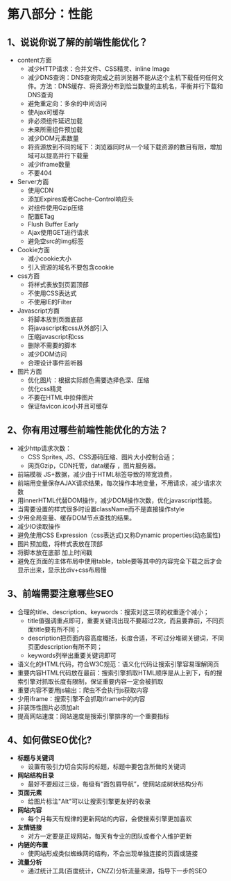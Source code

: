 # 第八部分：性能

## 1、说说你说了解的前端性能优化？

- content方面
  - 减少HTTP请求：合并文件、CSS精灵、inline Image
  - 减少DNS查询：DNS查询完成之前浏览器不能从这个主机下载任何任何文件。方法：DNS缓存、将资源分布到恰当数量的主机名，平衡并行下载和DNS查询
  - 避免重定向：多余的中间访问
  - 使Ajax可缓存
  - 非必须组件延迟加载
  - 未来所需组件预加载
  - 减少DOM元素数量
  - 将资源放到不同的域下：浏览器同时从一个域下载资源的数目有限，增加域可以提高并行下载量
  - 减少iframe数量
  - 不要404
- Server方面
  - 使用CDN
  - 添加Expires或者Cache-Control响应头
  - 对组件使用Gzip压缩
  - 配置ETag
  - Flush Buffer Early
  - Ajax使用GET进行请求
  - 避免空src的img标签
- Cookie方面
  - 减小cookie大小
  - 引入资源的域名不要包含cookie
- css方面
  - 将样式表放到页面顶部
  - 不使用CSS表达式
  - 不使用IE的Filter
- Javascript方面
  - 将脚本放到页面底部
  - 将javascript和css从外部引入
  - 压缩javascript和css
  - 删除不需要的脚本
  - 减少DOM访问
  - 合理设计事件监听器
- 图片方面
  - 优化图片：根据实际颜色需要选择色深、压缩
  - 优化css精灵
  - 不要在HTML中拉伸图片
  - 保证favicon.ico小并且可缓存

## 2、你有用过哪些前端性能优化的方法？

- 减少http请求次数：
  - CSS Sprites, JS、CSS源码压缩、图片大小控制合适；
  - 网页Gzip，CDN托管，data缓存 ，图片服务器。
- 前端模板 JS+数据，减少由于HTML标签导致的带宽浪费，
- 前端用变量保存AJAX请求结果，每次操作本地变量，不用请求，减少请求次数
- 用innerHTML代替DOM操作，减少DOM操作次数，优化javascript性能。
- 当需要设置的样式很多时设置className而不是直接操作style
- 少用全局变量、缓存DOM节点查找的结果。
- 减少IO读取操作
- 避免使用CSS Expression（css表达式)又称Dynamic properties(动态属性)
- 图片预加载，将样式表放在顶部
- 将脚本放在底部 加上时间戳
- 避免在页面的主体布局中使用table，table要等其中的内容完全下载之后才会显示出来，显示比div+css布局慢

## 3、前端需要注意哪些SEO

- 合理的title、description、keywords：搜索对这三项的权重逐个减小；
  - title值强调重点即可，重要关键词出现不要超过2次，而且要靠前，不同页面title要有所不同；
  - description把页面内容高度概括，长度合适，不可过分堆砌关键词，不同页面description有所不同；
  - keywords列举出重要关键词即可
- 语义化的HTML代码，符合W3C规范：语义化代码让搜索引擎容易理解网页
- 重要内容HTML代码放在最前：搜索引擎抓取HTML顺序是从上到下，有的搜索引擎对抓取长度有限制，保证重要内容一定会被抓取
- 重要内容不要用js输出：爬虫不会执行js获取内容
- 少用iframe：搜索引擎不会抓取iframe中的内容
- 非装饰性图片必须加alt
- 提高网站速度：网站速度是搜索引擎排序的一个重要指标

## 4、如何做SEO优化?

- **标题与关键词**
  - 设置有吸引力切合实际的标题，标题中要包含所做的关键词
- **网站结构目录**
  - 最好不要超过三级，每级有“面包屑导航”，使网站成树状结构分布
- **页面元素**
  - 给图片标注"Alt"可以让搜索引擎更友好的收录
- **网站内容**
  - 每个月每天有规律的更新网站的内容，会使搜索引擎更加喜欢
- **友情链接**
  - 对方一定要是正规网站，每天有专业的团队或者个人维护更新
- **内链的布置**
  - 使网站形成类似蜘蛛网的结构，不会出现单独连接的页面或链接
- **流量分析**
  - 通过统计工具(百度统计，CNZZ)分析流量来源，指导下一步的SEO

##  

